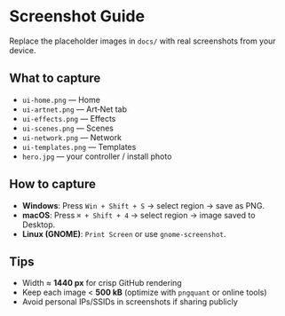 # Screenshot Guide

Replace the placeholder images in `docs/` with real screenshots from your device.

## What to capture
- `ui-home.png` — Home
- `ui-artnet.png` — Art‑Net tab
- `ui-effects.png` — Effects
- `ui-scenes.png` — Scenes
- `ui-network.png` — Network
- `ui-templates.png` — Templates
- `hero.jpg` — your controller / install photo

## How to capture
- **Windows**: Press `Win + Shift + S` → select region → save as PNG.
- **macOS**: Press `⌘ + Shift + 4` → select region → image saved to Desktop.
- **Linux (GNOME)**: `Print Screen` or use `gnome-screenshot`.

## Tips
- Width ≈ **1440 px** for crisp GitHub rendering
- Keep each image < **500 kB** (optimize with `pngquant` or online tools)
- Avoid personal IPs/SSIDs in screenshots if sharing publicly